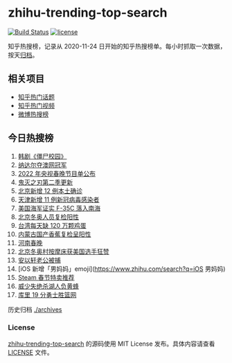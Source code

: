 # zhihu-trending-top-search

[![Build Status](https://github.com/justjavac/zhihu-trending-top-search/workflows/ci/badge.svg?branch=main)](https://github.com/justjavac/zhihu-trending-top-search/actions)
[![license](https://img.shields.io/github/license/justjavac/zhihu-trending-top-search)](https://github.com/justjavac/zhihu-trending-top-search/blob/main/LICENSE)

知乎热搜榜，记录从 2020-11-24 日开始的知乎热搜榜单。每小时抓取一次数据，按天[归档](./archives)。

## 相关项目

- [知乎热门话题](https://github.com/justjavac/zhihu-trending-hot-questions)
- [知乎热门视频](https://github.com/justjavac/zhihu-trending-hot-video)
- [微博热搜榜](https://github.com/justjavac/weibo-trending-hot-search)

## 今日热搜榜

<!-- BEGIN -->
<!-- 最后更新时间 Mon Jan 31 2022 02:07:03 GMT+0800 (China Standard Time) -->

1. [韩剧《僵尸校园》](https://www.zhihu.com/search?q=僵尸校园)
1. [纳达尔夺澳网冠军](https://www.zhihu.com/search?q=纳达尔)
1. [2022 年央视春晚节目单公布](https://www.zhihu.com/search?q=春晚节目单)
1. [鬼灭之刃第二季更新](https://www.zhihu.com/search?q=鬼灭之刃)
1. [北京新增 12 例本土确诊](https://www.zhihu.com/search?q=北京新增)
1. [天津新增 11 例新冠病毒感染者](https://www.zhihu.com/search?q=天津疫情)
1. [美国海军证实 F-35C 落入南海](https://www.zhihu.com/search?q=美国海军证实)
1. [北京冬奥人员复检阳性](https://www.zhihu.com/search?q=北京冬奥人员复检阳性)
1. [台湾每天缺 120 万颗鸡蛋](https://www.zhihu.com/search?q=台湾每天缺120万颗鸡蛋)
1. [内蒙古国产香蕉复检呈阳性](https://www.zhihu.com/search?q=内蒙古国产香蕉复检呈阳性)
1. [河南春晚](https://www.zhihu.com/search?q=河南春晚)
1. [北京冬奥村按摩床获美国选手狂赞](https://www.zhihu.com/search?q=北京冬奥村)
1. [安以轩老公被捕](https://www.zhihu.com/search?q=安以轩老公)
1. [iOS 新增「男妈妈」emoji](https://www.zhihu.com/search?q=iOS 男妈妈)
1. [Steam 春节特卖推荐](https://www.zhihu.com/search?q=Steam)
1. [威少失绝杀湖人负黄蜂](https://www.zhihu.com/search?q=湖人)
1. [库里 19 分勇士胜篮网](https://www.zhihu.com/search?q=勇士)

<!-- END -->

历史归档 [./archives](./archives)

### License

[zhihu-trending-top-search](https://github.com/justjavac/zhihu-trending-top-search)
的源码使用 MIT License 发布。具体内容请查看 [LICENSE](./LICENSE) 文件。
